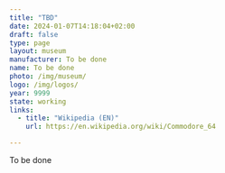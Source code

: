 ```yaml
---
title: "TBD"
date: 2024-01-07T14:18:04+02:00
draft: false
type: page
layout: museum
manufacturer: To be done
name: To be done
photo: /img/museum/
logo: /img/logos/
year: 9999
state: working
links:
  - title: "Wikipedia (EN)"
    url: https://en.wikipedia.org/wiki/Commodore_64

---
```


To be done

